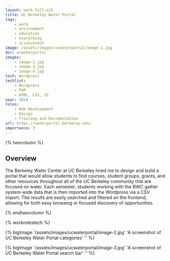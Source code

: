 ```yaml
---
layout: work-full.njk
title: UC Berkeley Water Portal
tags:
    - work
    - environment
    - education
    - everything
    - sciencetech
image: /assets/images/ucwaterportal/image-1.jpg
dir: ucwaterportal
images:
    - image-2.jpg
    - image-3.jpg
    - image-4.jpg
tech: Wordpress
techlist:
    - Wordpress
    - PHP
    - HTML, CSS, JS
year: 2019
roles:
    - Web Development
    - Design
    - Training and Documentation
url: https://waterportal.berkeley.edu/
importance: 3
---
```


{% twocolumn %}
## Overview
The Berkeley Water Center at UC Berkeley hired me to design and build a portal that would allow students to find courses, student groups, grants, and other resources throughout all of the UC Berkeley community that are focused on water. Each semester, students working with the BWC gather system-wide data that is then imported into the Wordpress via a CSV import. The results are easily searched and filtered on the frontend, allowing for both easy browsing or focused discovery of opportunities. 
<!-- split -->
{% endtwocolumn %}

{% workrolestech %}

<div class="bg-lime-800  p-4 md:p-16">
{% bigImage '/assets/images/ucwaterportal/image-2.jpg' 'A screenshot of UC Berkeley Water Portal categories' '' %}
</div>

{% bigImage '/assets/images/ucwaterportal/image-3.jpg' 'A screenshot of UC Berkeley Water Portal search bar' '' %}



